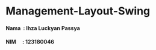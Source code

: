 # Management-Layout-Swing
<h4>Nama &nbsp: Ihza Luckyan Passya</h4>
<h4>NIM &nbsp&nbsp&nbsp&nbsp: 123180046</h4>
